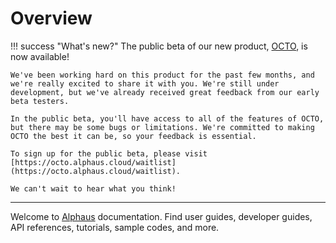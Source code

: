 # Overview

!!! success "What's new?"
    The public beta of our new product, [OCTO](https://octo.alphaus.cloud/), is now available!
    
    We've been working hard on this product for the past few months, and we're really excited to share it with you. We're still under development, but we've already received great feedback from our early beta testers.
    
    In the public beta, you'll have access to all of the features of OCTO, but there may be some bugs or limitations. We're committed to making OCTO the best it can be, so your feedback is essential.
    
    To sign up for the public beta, please visit [https://octo.alphaus.cloud/waitlist](https://octo.alphaus.cloud/waitlist).
    
    We can't wait to hear what you think!

---

Welcome to [Alphaus](https://alphaus.cloud/en/) documentation. Find user guides, developer guides, API references, tutorials, sample codes, and more.
